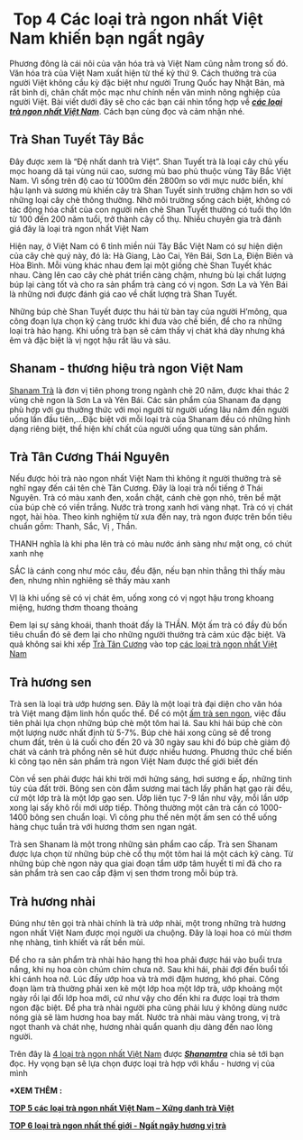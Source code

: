 <h1>&nbsp;Top 4 Các loại trà ngon nhất Việt Nam khiến bạn ngất ngây</h1>

<div class="reblog-content">
<p>Phương đông là cái nôi của văn hóa trà và Việt Nam cũng nằm trong số đó. Văn hóa trà của Việt Nam xuất hiện từ thế kỷ thứ 9. Cách thưởng trà của người Việt không cầu kỳ đặc biệt như người Trung Quốc hay Nhật Bản, mà rất bình dị, chân chất mộc mạc như chính nền văn minh nông nghiệp của người Việt. Bài viết dưới đây sẽ cho các bạn cái nhìn tổng hợp về <em><strong><a href="https://github.com/shanamtra/tra-ngon-nhat-viet-nam.html">các loại </a><a href="https://t.umblr.com/redirect?z=https%3A%2F%2Fwww.linkedin.com%2Fpulse%2Fcac-loai-tra-ngon-nhat-viet-nam-tra-shanam&amp;t=ZWQ1YzU2MjNjYzM3Y2M5ODdlNDY5MWZmZjBmYmJmNzk3ZDM0NjlmMSx6UldiZUc2dQ%3D%3D&amp;p=&amp;m=0">trà ngon nhất Việt Nam</a></strong></em>. Cách bạn cùng đọc và cảm nhận nhé.</p>

<h2>Trà Shan Tuyết Tây Bắc</h2>

<p>Đây được xem là &ldquo;Đệ nhất danh trà Việt&rdquo;. Shan Tuyết trà là loại cây chủ yếu mọc hoang dã tại vùng núi cao, sương mù bao phủ thuộc vùng Tây Bắc Việt Nam. Vì sống trên độ cao từ 1000m đến 2800m so với mực nước biển, khí hậu lạnh và sương mù khiến cây trà Shan Tuyết sinh trưởng chậm hơn so với những loại cây chè thông thường. Nhờ môi trường sống cách biệt, không có tác động hóa chất của con người nên chè Shan Tuyết thường có tuổi thọ lớn từ 100 đến 200 năm tuổi, trở thành cây cổ thụ. Nhiều chuyên gia trà đánh giá đây là loại trà ngon nhất Việt Nam</p>

<p>Hiện nay, ở Việt Nam có 6 tỉnh miền núi Tây Bắc Việt Nam có sự hiện diện của cây chè quý này, đó là: Hà Giang, Lào Cai, Yên Bái, Sơn La, Điện Biên và Hòa Bình. Mỗi vùng khác nhau đem lại một giống chè Shan Tuyết khác nhau. Càng lên cao cây chè phát triển càng chậm, nhưng bù lại chất lượng búp lại càng tốt và cho ra sản phẩm trà càng có vị ngon. Sơn La và Yên Bái là những nơi được đánh giá cao về chất lượng trà Shan Tuyết.</p>

<p>Những búp chè Shan Tuyết được thu hái từ bàn tay của người H&rsquo;mông, qua công đoạn lựa chọn kỹ càng trước khi đưa vào chế biến, để cho ra những loại trà hảo hạng. Khi uống trà bạn sẽ cảm thấy vị chát khá dày nhưng khá êm và đặc biệt là vị ngọt hậu rất lâu và sâu.</p>

<h2>Shanam - thương hiệu trà ngon Việt Nam</h2>

<p><a href="https://t.umblr.com/redirect?z=https%3A%2F%2Fshanam.com.vn&amp;t=N2M1ZTFjOGFiNjFiOWE0ZGEyODkyYWMyOTA4NWFkY2E5ZWUxYzExNyx6UldiZUc2dQ%3D%3D&amp;p=&amp;m=0">Shanam Trà</a> là đơn vị tiên phong trong ngành chè 20 năm, được khai thác 2 vùng chè ngon là Sơn La và Yên Bái. Các sản phẩm của Shanam đa dạng phù hợp với gu thưởng thức với mọi người từ người uống lâu năm đến người uống lần đầu tiên,&hellip;Đặc biệt với mỗi loại trà của Shanam đều có những hình dạng riêng biệt, thể hiện khí chất của người uống qua từng sản phẩm.</p>

<h2>Trà Tân Cương Thái Nguyên</h2>

<p>Nếu được hỏi trà nào ngon nhất Việt Nam thì không ít người thưởng trà sẽ nghĩ ngay đến cái tên chè Tân Cương. Đây là loại trà nổi tiếng ở Thái Nguyên. Trà có màu xanh đen, xoắn chặt, cánh chè gọn nhỏ, trên bề mặt của búp chè có viền trắng. Nước trà trong xanh hơi vàng nhạt. Trà có vị chát ngọt, hài hòa. Theo kinh nghiệm từ xưa đến nay, trà ngon được trên bốn tiêu chuẩn gồm: Thanh, Sắc, Vị , Thần.</p>

<p>THANH nghĩa là khi pha lên trà có màu nước ánh sàng như mật ong, có chút xanh nhẹ</p>

<p>SẮC là cánh cong như móc câu, đều đặn, nếu bạn nhìn thẳng thì thấy màu đen, nhưng nhìn nghiêng sẽ thấy màu xanh</p>

<p>VỊ là khi uống sẽ có vị chát êm, uống xong có vị ngọt hậu trong khoang miệng, hương thơm thoang thoảng</p>

<p>Đem lại sự sảng khoái, thanh thoát đấy là THẦN. Một ấm trà có đầy đủ bốn tiêu chuẩn đó sẽ đem lại cho những người thưởng trà cảm xúc đặc biệt. Và quả không sai khi xếp <a href="https://t.umblr.com/redirect?z=https%3A%2F%2Fvi.wikipedia.org%2Fwiki%2FTr%25C3%25A0_T%25C3%25A2n_C%25C6%25B0%25C6%25A1ng&amp;t=MzYwNWE2NzVhYzNjNTFiNjFkMzYzMzA2OTg2NDRmMTlkMjU3OTNlMix6UldiZUc2dQ%3D%3D&amp;p=&amp;m=0">Trà Tân Cương</a> vào top <a href="https://t.umblr.com/redirect?z=https%3A%2F%2Flinkhay.com%2Flink%2F2264466%2Fcung-tim-hieu-cac-loai-tra-ngon-cua-viet-nam-thuong-thuc-mua-trung-thu-nao-lien-he-0866614468-https-www-facebook-com-trauongcaocap-de-mua-tra-ngon-nhe-cac-ban&amp;t=ZTIwOGUxODg1ZmM3MTM0NDY3NDQyOWNlODgyMzYxZDM3NWI2NjA1Yix6UldiZUc2dQ%3D%3D&amp;p=&amp;m=0">các loại trà ngon nhất Việt Nam </a></p>

<h2>Trà hương sen</h2>

<p>Trà sen là loại trà ướp hương sen. Đây là một loại trà đại diện cho văn hóa trà Việt mang đậm linh hồn quốc thể. Để có một <a href="https://t.umblr.com/redirect?z=https%3A%2F%2Fmedium.com%2F%40shanamtra%2Fcac-loai-tra-ngon-nhat-viet-nam-ban-thuong-thuc-bao-nhieu-loai-roi-d39c8879751a&amp;t=NmIwOWNiY2JkYTQzY2E5ZjA5OGNhMmVhNjU5YzVlODlkNzY2MzljOCx6UldiZUc2dQ%3D%3D&amp;p=&amp;m=0">ấm trà sen ngon</a>, việc đầu tiên phải lựa chọn những búp chè một tôm hai lá. Sau khi hái búp chè còn một lượng nước nhất định từ 5-7%. Búp chè hái xong cũng sẽ để trong chum đất, trên ủ lá cuối cho đến 20 và 30 ngày sau khi đó búp chè giảm độ chát và cánh trà phồng nên sẽ hút được nhiều hương. Phương thức chế biến kì công tạo nên sản phẩm trà ngon Việt Nam được thế giới biết đến</p>

<p>Còn về sen phải được hái khi trời mới hửng sáng, hơi sương e ấp, những tinh túy của đất trời. Bông sen còn đẫm sương mai tách lấy phần hạt gạo rải đều, cứ một lớp trà là một lớp gạo sen. Ướp liên tục 7-9 lần như vậy, mỗi lần ướp xong lại sấy khô rồi mới ướp tiếp. Thông thường một cân trà cần có 1000-1400 bông sen chuẩn loại. Vì công phu thế nên một ấm sen có thể uống hàng chục tuần trà với hương thơm sen ngan ngát.</p>

<p>Trà sen Shanam là một trong những sản phẩm cao cấp. Trà sen Shanam được lựa chọn từ những búp chè cổ thụ một tôm hai lá một cách kỹ càng. Từ những búp chè ngon này qua giai đoạn tẩm ướp tâm huyết tỉ mỉ đã cho ra sản phẩm trà sen cao cấp đậm vị sen thơm trong mỗi búp trà.</p>

<h2>Trà hương nhài</h2>

<p>Đúng như tên gọi trà nhài chính là trà ướp nhài, một trong những trà hương ngon nhất Việt Nam được mọi người ưa chuộng. Đây là loại hoa có mùi thơm nhẹ nhàng, tinh khiết và rất bền mùi.</p>

<p>Để cho ra sản phẩm trà nhài hảo hạng thì hoa phải được hái vào buổi trưa nắng, khi nụ hoa còn chúm chím chưa nở. Sau khi hái, phải đợi đến buổi tối khi cánh hoa nở. Lúc đấy ướp hoa và trà mới đậm hương, khó phai. Công đoạn làm trà thường phải xen kẽ một lớp hoa một lớp trà, ướp khoảng một ngày rồi lại đổi lớp hoa mới, cứ như vậy cho đến khi ra được loại trà thơm ngon đặc biệt. Để pha trà nhài người pha cũng phải lưu ý không dùng nước nóng già sẽ làm hương hoa bay mất. Nước trà nhài màu vàng trong, vị trà ngọt thanh và chát nhẹ, hương nhài quẩn quanh dịu dàng đến nao lòng người.</p>

<p>Trên đây là <a href="https://t.umblr.com/redirect?z=https%3A%2F%2Fplus.google.com%2F104274519625948025481%2Fposts%2FGoWJC8Mtpac&amp;t=YmM2ZWZhNWU3MmI2Zjg2MWY2MDBjZWJlMTc4ZjkzYjk0ZDEwZjg5Nix6UldiZUc2dQ%3D%3D&amp;p=&amp;m=0">4 loại trà ngon nhất Việt Nam</a> được <em><strong><a href="https://github.com/shanamtra">Shanamtra</a></strong></em> chia sẻ tới bạn đọc. Hy vọng bạn sẽ lựa chọn được loại trà hợp với khẩu - hương vị của mình</p>

<p><strong>*XEM THÊM :</strong></p>

<p><strong><a href="https://t.umblr.com/redirect?z=https%3A%2F%2Fshanam.com.vn%2Fcac-loai-tra-ngon-viet-nam.html&amp;t=ZjMxOGE3OTViNzg3ZDM5ZDA0NTgxYmJmYjAyNTJkYmMwNWFjOGNkOCx6UldiZUc2dQ%3D%3D&amp;p=&amp;m=0">TOP 5 các loại trà ngon nhất Việt Nam &ndash; Xứng danh trà Việt</a></strong></p>

<p><strong><a href="https://t.umblr.com/redirect?z=https%3A%2F%2Fshanam.com.vn%2Ftra-ngon-nhat-the-gioi.html&amp;t=N2Y2OTI2NjM1YjVmYzFjMjg3YTlhMTAwZmQzMzIzODBhMWYyYzc3Myx6UldiZUc2dQ%3D%3D&amp;p=&amp;m=0">TOP 6 loại trà ngon nhất thế giới - Ngất ngây hương vị trà</a></strong></p>
</div>
